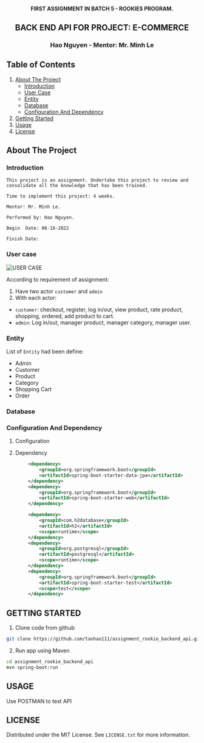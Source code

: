 <!-- PROJECT INFO -->
<div align="center">
  <h4 align="center">FIRST ASSIGNMENT IN BATCH 5 - ROOKIES PROGRAM.</h4>
  <h2 align="center">BACK END API FOR PROJECT: E-COMMERCE</h2>
  <h3 align="center">Hao Nguyen - Mentor: Mr. Minh Le</h3>
</div>


<!-- TABLE OF CONTENTS -->
##  Table of Contents
<ol>
    <li> 
        <a href="#about"> About The Project </a>
        <ul>
            <li><a href='#intro'>Introduction</a></li>
            <li><a href="#user_case">User Case</a></li>
            <li><a href="#entity">Entity</a></li>
            <li><a href="#database">Database</a></li>
            <li><a href="#config">Configuration And Dependency</a></li>
        </ul>
    </li>
    <li> <a href="#getting">Getting Started</a></li>
    <li> <a href='#usage'> Usage</a></li>
    <li> <a href="license"> License</a></li>
</ol>



<!-- ABOUT THE PROJECT -->
## About The Project
<!-- INTRODUCTION -->
### <div id="intro">Introduction</div>
    This project is an assignment. Undertake this project to review and consolidate all the knowledge that has been trained.

    Time to implement this project: 4 weeks.

    Mentor: Mr. Minh Le.

    Performed by: Hao Nguyen.

    Begin  Date: 06-16-2022

    Finish Date:  


<!-- USER CASE -->
### <div id='user_case'>User case</div>
![USER CASE](https://raw.githubusercontent.com/tanhao111/assignment_rookie_backend_api/main/asset/usercase.png?token=GHSAT0AAAAAABVQI252QGMBRSYNPP6FKUYIYVLDN3A)

According to requirement of assignment: 

1. Have two actor `customer` and `admin`
2. With each actor:
* `customer`: checkout, register, log in/out, view product, rate product, shopping, ordered, add product to cart. 
* `admin`: Log in/out, manager product, manager category, manager user.

<!-- ENTITY -->
### <div id='entity'>Entity</div>
List of `Entity` had been define:
- Admin
- Customer
- Product
- Category
- Shopping Cart
- Order


<!-- DATABASE -->
### <div id='database'>Database</div>

<!-- CONFIGURATION AND DEPENDENCY-->
### <div id='config'>Configuration And Dependency</div>
1. Configuration

2. Dependency

```xml
        <dependency>
			<groupId>org.springframework.boot</groupId>
			<artifactId>spring-boot-starter-data-jpa</artifactId>
		</dependency>
		<dependency>
			<groupId>org.springframework.boot</groupId>
			<artifactId>spring-boot-starter-web</artifactId>
		</dependency>

		<dependency>
			<groupId>com.h2database</groupId>
			<artifactId>h2</artifactId>
			<scope>runtime</scope>
		</dependency>
		<dependency>
			<groupId>org.postgresql</groupId>
			<artifactId>postgresql</artifactId>
			<scope>runtime</scope>
		</dependency>
		<dependency>
			<groupId>org.springframework.boot</groupId>
			<artifactId>spring-boot-starter-test</artifactId>
			<scope>test</scope>
		</dependency>
```



<!-- GETTING STARTED -->
## GETTING STARTED
1. Clone code from github


```sh
git clone https://github.com/tanhao111/assignment_rookie_backend_api.git
```


2. Run app using Maven
```sh
cd assignment_rookie_backend_api
mvn spring-boot:run
```

<!-- USAGE -->
## USAGE

Use POSTMAN to test API

<!-- LICENSE -->
## LICENSE
Distributed under the MIT License. See `LICENSE.txt` for more information.

